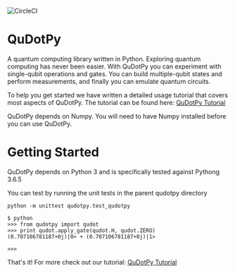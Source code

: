 ![CircleCI](https://circleci.com/gh/psakkaris/qudotpy.svg?style=svg)

QuDotPy
=======

A quantum computing library written in Python. Exploring quantum computing has never been easier. With QuDotPy you can 
experiment with single-qubit operations and gates. You can build multiple-qubit states and perform measurements, and finally you can emulate quantum circuits.

To help you get started we have written a detailed usage tutorial that covers most aspects of QuDotPy. The tutorial can be found here: <a href="http://www.sakkaris.com/tutorials/qudotpy.html" target="_blank">QuDotPy Tutorial</a>

QuDotPy depends on Numpy. You will need to have Numpy installed before you can use QuDotPy. 


Getting Started
===============

QuDotPy depends on Python 3 and is specifically tested against Pythong 3.6.5

You can test by running the unit tests in the parent qudotpy directory
```
python -m unittest qudotpy.test_qudotpy
```

```
$ python
>>> from qudotpy import qudot
>>> print qudot.apply_gate(qudot.H, qudot.ZERO)
(0.707106781187+0j)|0> + (0.707106781187+0j)|1>

>>> 

```

That's it! For more check out our tutorial: <a href="http://www.sakkaris.com/tutorials/qudotpy.html" target="_blank">QuDotPy Tutorial</a>
